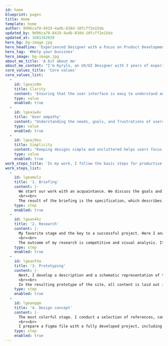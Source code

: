 ```yaml
---
id: home
blueprint: pages
title: Home
template: home
author: 9d96ca70-8419-4adb-838d-10fcff2e15da
updated_by: 9d96ca70-8419-4adb-838d-10fcff2e15da
updated_at: 1681342029
hero_bg: bg-image.jpg
hero_headline: 'Experienced Designer with a Focus on Product Development'
hero_tag: '#Help your bussines'
hero_image: bg-image.jpg
about_me_title: 'A bit about me'
about_me_content: "I'm Kyrylo, an UX/UI Designer with 3 years of experience working in product companies. My areas of expertise include user research, wireframing, prototyping, and visual design. I'm skilled at creating user-centered designs that are both aesthetically pleasing and functional. In my previous roles, I have worked on several successful projects that have improved the user experience and increased user engagement. I have also received positive feedback from clients and users for my design work."
core_values_title: 'Core values'
core_values_list:
  -
    id: lgeaio0m
    title: Clarity
    content: 'Ensuring that the user interface is easy to understand and navigate is essential to a good user experience. This involves using clear and concise language, creating logical and consistent layouts, and providing feedback and guidance to users as they interact with the product.'
    type: value
    enabled: true
  -
    id: lgeaiw4v
    title: 'User empathy'
    content: "Understanding the needs, goals, and frustrations of users is critical to creating designs that meet their needs and expectations. This involves conducting user research, gathering feedback, and putting yourself in the user's shoes to create intuitive and engaging designs."
    type: value
    enabled: true
  -
    id: lgeaj9ou
    title: Simplicity
    content: "Keeping designs simple and uncluttered helps users focus on what's important and avoids overwhelming them with unnecessary information or options. This involves prioritising features and content, using white space effectively, and minimising distractions."
    type: value
    enabled: true
work_steps_title: 'In my work, I follow the basic steps for productive collaboration and unique design.'
work_steps_list:
  -
    id: lgeamulz
    title: '1. Briefing'
    content: |-
      We start our work with an acquaintance. We discuss the goals and objectives of your project, ways to achieve them. I introducе you to my plan and the speed of work. This stage is the perfect time to talk about important details and nuances.
      <br><br>
      The result of the briefing is the specification, which describes the timing, cost, scope of work, and criteria. Based on them, you and I understand that the work is done.
    type: step
    enabled: true
  -
    id: lgean4kz
    title: '2. Research'
    content: |-
      My favorite stage and the key to a successful project. Here I analyze the competitive environment and market of your product. I also conduct a visual analysis of the direction of your business, find dependencies and patterns used in the design.
      <br><br>
      The outcome of my research is competitive and visual analysis. It is impossible to create a structured design without this data. My conclusions form the basis of a prototype and are the starting point for the design of the future site.
    type: step
    enabled: true
  -
    id: lgeanf4a
    title: '3. Prototyping'
    content: |-
      Next, I develop a description and a schematic representation of the future project. At this stage, I think over the structure of the site and the functionality of each page separately, based on the findings of the previous research.
      <br><br>
      In the resulting prototype of the site, all content is laid out in blocks and pages. Thereby body, structure, and logic of the future site are templated.
    type: step
    enabled: true
  -
    id: lgeanqqm
    title: '4. Design concept'
    content: |-
      The most colorful stage. I conduct a selection of references, compose a mood board based on your preferences and the results of visual analysis of competitors, create a design concept for all pages and blocks in Figma.
      <br><br>
      I prepare a Figma file with a fully developed project, including adaptive versions, for transferring to your developer. Also I can propose you to create your design with using Statamic CMS.
    type: step
    enabled: true
---
```

